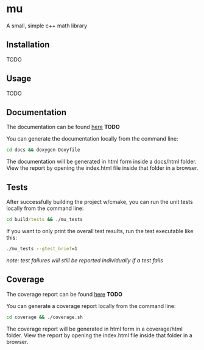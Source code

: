 # mu

A small, simple c++ math library

## Installation

TODO

## Usage

TODO

## Documentation

The documentation can be found [here](https://github.com) **TODO**

You can generate the documentation locally from the command line:

```cmd
cd docs && doxygen Doxyfile
```

The documentation will be generated in html form inside a  docs/html folder. View the report by opening the index.html file inside that folder in a browser.

## Tests

After successfully building the project w/cmake, you can run the unit tests locally from the command line:

```cmd
cd build/tests && ./mu_tests
```

If you want to only print the overall test results, run the test executable like this:

```cmd
./mu_tests --gtest_brief=1
```

*note: test failures will still be reported individually if a test fails*

## Coverage

The coverage report can be found [here](https://github.com) **TODO**

You can generate a coverage report locally from the command line:

```cmd
cd coverage && ./coverage.sh
```

The coverage report will be generated in html form in a coverage/html folder. View the report by opening the index.html file inside that folder in a browser.
